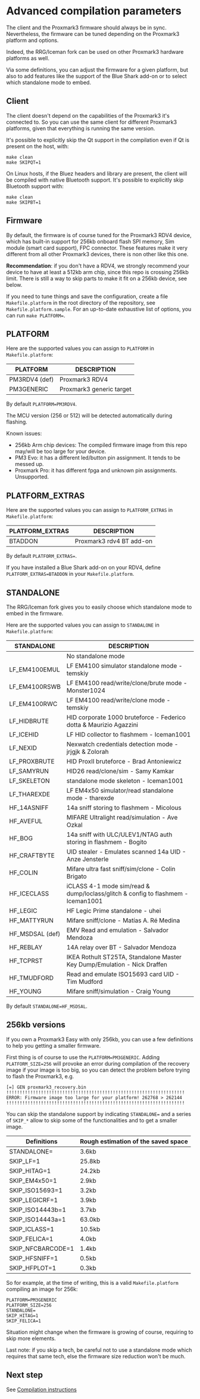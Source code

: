 # Advanced compilation parameters

The client and the Proxmark3 firmware should always be in sync.
Nevertheless, the firmware can be tuned depending on the Proxmark3 platform and options.

Indeed, the RRG/Iceman fork can be used on other Proxmark3 hardware platforms as well.

Via some definitions, you can adjust the firmware for a given platform, but also to add features like the support of the Blue Shark add-on or to select which standalone mode to embed.

## Client

The client doesn't depend on the capabilities of the Proxmark3 it's connected to.
So you can use the same client for different Proxmark3 platforms, given that everything is running the same version.

It's possible to explicitly skip the Qt support in the compilation even if Qt is present on the host, with:

```
make clean
make SKIPQT=1
```

On Linux hosts, if the Bluez headers and library are present, the client will be compiled with native Bluetooth support. It's possible to explicitly skip Bluetooth support with:

```
make clean
make SKIPBT=1
```


## Firmware

By default, the firmware is of course tuned for the Proxmark3 RDV4 device, which has built-in support for 256kb onboard flash SPI memory, Sim module (smart card support), FPC connector.
These features make it very different from all other Proxmark3 devices, there is non other like this one.

**Recommendation**: if you don't have a RDV4, we strongly recommend your device to have at least a 512kb arm chip, since this repo is crossing 256kb limit. There is still a way to skip parts to make it fit on a 256kb device, see below.

If you need to tune things and save the configuration, create a file `Makefile.platform` in the root directory of the repository, see `Makefile.platform.sample`.
For an up-to-date exhaustive list of options, you can run `make PLATFORM=`.

## PLATFORM

Here are the supported values you can assign to `PLATFORM` in `Makefile.platform`:

| PLATFORM        | DESCRIPTION              |
|-----------------|--------------------------|
| PM3RDV4 (def)   | Proxmark3 RDV4           |
| PM3GENERIC      | Proxmark3 generic target |

By default `PLATFORM=PM3RDV4`.

The MCU version (256 or 512) will be detected automatically during flashing.

Known issues:

* 256kb Arm chip devices: The compiled firmware image from this repo may/will be too large for your device. 
* PM3 Evo: it has a different led/button pin assignment.  It tends to be messed up.
* Proxmark Pro:  it has different fpga and unknown pin assignments.  Unsupported.

## PLATFORM_EXTRAS

Here are the supported values you can assign to `PLATFORM_EXTRAS` in `Makefile.platform`:

| PLATFORM_EXTRAS | DESCRIPTION                            |
|-----------------|----------------------------------------|
| BTADDON         | Proxmark3 rdv4 BT add-on               |

By default `PLATFORM_EXTRAS=`.

If you have installed a Blue Shark add-on on your RDV4, define `PLATFORM_EXTRAS=BTADDON` in your `Makefile.platform`.


## STANDALONE

The RRG/Iceman fork gives you to easily choose which standalone mode to embed in the firmware.

Here are the supported values you can assign to `STANDALONE` in `Makefile.platform`:

| STANDALONE      | DESCRIPTION                            |
|-----------------|----------------------------------------|
|                 | No standalone mode
| LF_EM4100EMUL   | LF EM4100 simulator standalone mode - temskiy
| LF_EM4100RSWB   | LF EM4100 read/write/clone/brute mode - Monster1024
| LF_EM4100RWC    | LF EM4100 read/write/clone mode - temskiy
| LF_HIDBRUTE     | HID corporate 1000 bruteforce - Federico dotta & Maurizio Agazzini
| LF_ICEHID       | LF HID collector to flashmem - Iceman1001
| LF_NEXID        | Nexwatch credentials detection mode - jrjgjk & Zolorah
| LF_PROXBRUTE    | HID ProxII bruteforce - Brad Antoniewicz
| LF_SAMYRUN      | HID26 read/clone/sim - Samy Kamkar
| LF_SKELETON     | standalone mode skeleton - Iceman1001
| LF_THAREXDE     | LF EM4x50 simulator/read standalone mode - tharexde
| HF_14ASNIFF     | 14a sniff storing to flashmem - Micolous
| HF_AVEFUL       | MIFARE Ultralight read/simulation - Ave Ozkal
| HF_BOG          | 14a sniff with ULC/ULEV1/NTAG auth storing in flashmem - Bogito
| HF_CRAFTBYTE    | UID stealer - Emulates scanned 14a UID - Anze Jensterle
| HF_COLIN        | Mifare ultra fast sniff/sim/clone - Colin Brigato
| HF_ICECLASS     | iCLASS 4-1 mode  sim/read & dump/loclass/glitch & config to flashmem - Iceman1001
| HF_LEGIC        | HF Legic Prime standalone - uhei
| HF_MATTYRUN     | Mifare sniff/clone - Matías A. Ré Medina
| HF_MSDSAL  (def)| EMV Read and emulation - Salvador Mendoza
| HF_REBLAY       | 14A relay over BT  - Salvador Mendoza
| HF_TCPRST       | IKEA Rothult ST25TA, Standalone Master Key Dump/Emulation - Nick Draffen
| HF_TMUDFORD     | Read and emulate ISO15693 card UID - Tim Mudford
| HF_YOUNG        | Mifare sniff/simulation - Craig Young

By default `STANDALONE=HF_MSDSAL`.

## 256kb versions

If you own a Proxmark3 Easy with only 256kb, you can use a few definitions to help you getting a smaller firmware.

First thing is of course to use the `PLATFORM=PM3GENERIC`.
Adding `PLATFORM_SIZE=256` will provoke an error during compilation of the recovery image if your image is too big, so you can detect the problem before trying to flash the Proxmark3, e.g.
```
[=] GEN proxmark3_recovery.bin
!!!!!!!!!!!!!!!!!!!!!!!!!!!!!!!!!!!!!!!!!!!!!!!!!!!!!!!!!!!!!!!!!!!
ERROR: Firmware image too large for your platform! 262768 > 262144
!!!!!!!!!!!!!!!!!!!!!!!!!!!!!!!!!!!!!!!!!!!!!!!!!!!!!!!!!!!!!!!!!!!
```

You can skip the standalone support by indicating `STANDALONE=` and
a series of `SKIP_*` allow to skip some of the functionalities and to get a smaller image.

| Definitions         | Rough estimation of the saved space |
|---------------------|-------------------------------------|
|STANDALONE=          | 3.6kb
|SKIP_LF=1            | 25.8kb
|SKIP_HITAG=1         | 24.2kb
|SKIP_EM4x50=1        | 2.9kb
|SKIP_ISO15693=1      | 3.2kb
|SKIP_LEGICRF=1       | 3.9kb
|SKIP_ISO14443b=1     | 3.7kb
|SKIP_ISO14443a=1     | 63.0kb
|SKIP_ICLASS=1        | 10.5kb
|SKIP_FELICA=1        | 4.0kb
|SKIP_NFCBARCODE=1    | 1.4kb
|SKIP_HFSNIFF=1       | 0.5kb
|SKIP_HFPLOT=1        | 0.3kb

So for example, at the time of writing, this is a valid `Makefile.platform` compiling an image for 256k:
```
PLATFORM=PM3GENERIC
PLATFORM_SIZE=256
STANDALONE=
SKIP_HITAG=1
SKIP_FELICA=1
```
Situation might change when the firmware is growing of course, requiring to skip more elements.

Last note: if you skip a tech, be careful not to use a standalone mode which requires that same tech, else the firmware size reduction won't be much.

## Next step

See [Compilation instructions](/doc/md/Use_of_Proxmark/0_Compilation-Instructions.md)
